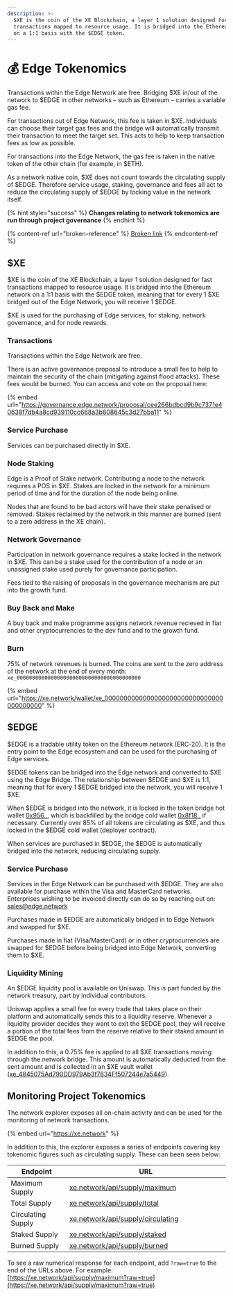 ```yaml
---
description: >-
  $XE is the coin of the XE Blockchain, a layer 1 solution designed for fast
  transactions mapped to resource usage. It is bridged into the Ethereum network
  on a 1:1 basis with the $EDGE token.
---
```


# 💰 Edge Tokenomics

Transactions within the Edge Network are free. Bridging $XE in/out of the network to $EDGE in other networks – such as Ethereum – carries a variable gas fee.

For transactions out of Edge Network, this fee is taken in $XE. Individuals can choose their target gas fees and the bridge will automatically transmit their transaction to meet the target set. This acts to help to keep transaction fees as low as possible.

For transactions into the Edge Network, the gas fee is taken in the native token of the other chain (for example, in $ETH).

As a network native coin, $XE does not count towards the circulating supply of $EDGE. Therefore service usage, staking, governance and fees all act to reduce the circulating supply of $EDGE by locking value in the network itself.

{% hint style="success" %}
**Changes relating to network tokenomics are run through project governance**
{% endhint %}

{% content-ref url="broken-reference" %}
[Broken link](broken-reference)
{% endcontent-ref %}

## $XE

$XE is the coin of the XE Blockchain, a layer 1 solution designed for fast transactions mapped to resource usage. It is bridged into the Ethereum network on a 1:1 basis with the $EDGE token, meaning that for every 1 $XE bridged out of the Edge Network, you will receive 1 $EDGE.

$XE is used for the purchasing of Edge services, for staking, network governance, and for node rewards.

### Transactions

Transactions within the Edge Network are free.

There is an active governance proposal to introduce a small fee to help to maintain the security of the chain (mitigating against flood attacks). These fees would be burned. You can access and vote on the proposal here:

{% embed url="https://governance.edge.network/proposal/cee266bdbcd9b9c7371e40638f7db4a8cd939110cc668a3b808645c3d27bba11" %}

### Service Purchase

Services can be purchased directly in $XE.

### Node Staking

Edge is a Proof of Stake network. Contributing a node to the network requires a POS in $XE. Stakes are locked in the network for a minimum period of time and for the duration of the node being online.

Nodes that are found to be bad actors will have their stake penalised or removed. Stakes reclaimed by the network in this manner are burned (sent to a zero address in the XE chain).

### Network Governance

Participation in network governance requires a stake locked in the network in $XE. This can be a stake used for the contribution of a node or an unassigned stake used purely for governance participation.

Fees tied to the raising of proposals in the governance mechanism are put into the growth fund.

### Buy Back and Make

A buy back and make programme assigns network revenue recieved in fiat and other cryptocurrencies to the dev fund and to the growth fund.

### Burn

75% of network revenues is burned. The coins are sent to the zero address of the network at the end of every month: `xe_0000000000000000000000000000000000000000`

{% embed url="https://xe.network/wallet/xe_0000000000000000000000000000000000000000" %}

## $EDGE

$EDGE is a tradable utility token on the Ethereum network (ERC-20). It is the entry point to the Edge ecosystem and can be used for the purchasing of Edge services.

$EDGE tokens can be bridged into the Edge network and converted to $XE using the Edge Bridge. The relationship between $EDGE and $XE is 1:1, meaning that for every 1 $EDGE bridged into the network, you will receive 1 $XE.

When $EDGE is bridged into the network, it is locked in the token bridge hot wallet [0x956..](https://etherscan.io/address/0x9560f507e34d375b6593d551bb2c10d48884c787), which is backfilled by the bridge cold wallet [0x8f18..](https://etherscan.io/address/0x8f1800a97844c542c04763aD7c126875032eF3D0) if necessary. Currently over 85% of all tokens are circulating as $XE, and thus locked in the $EDGE cold wallet (deployer contract).

When services are purchased in $EDGE, the $EDGE is automatically bridged into the network, reducing circulating supply.

### Service Purchase

Services in the Edge Network can be purchased with $EDGE. They are also available for purchase within the Visa and MasterCard networks. Enterprises wishing to be invoiced directly can do so by reaching out on: [sales@edge.network](mailto:%20sales@edge.network)

Purchases made in $EDGE are automatically bridged in to Edge Network and swapped for $XE.

Purchases made in fiat (Visa/MasterCard) or in other cryptocurrencies are swapped for $EDGE before being bridged into Edge Network, converting them to $XE.

### Liquidity Mining

An $EDGE liquidity pool is available on Uniswap. This is part funded by the network treasury, part by individual contributors.

Uniswap applies a small fee for every trade that takes place on their platform and automatically sends this to a liquidity reserve. Whenever a liquidity provider decides they want to exit the $EDGE pool, they will receive a portion of the total fees from the reserve relative to their staked amount in $EDGE the pool.

In addition to this, a 0.75% fee is applied to all $XE transactions moving through the network bridge. This amount is automatically deducted from the sent amount and is collected in an $XE vault wallet ([xe\_4845075Ad790DD979Ab3f7834Ff507244e7a5449](https://xe.network/wallet/xe\_4845075Ad790DD979Ab3f7834Ff507244e7a5449)).

## Monitoring Project Tokenomics

The network explorer exposes all on-chain activity and can be used for the monitoring of network transactions.

{% embed url="https://xe.network" %}

In addition to this, the explorer exposes a series of endpoints covering key tokenomic figures such as circulating supply. These can been seen below:

<table><thead><tr><th width="197.33333333333331">Endpoint</th><th width="560">URL</th></tr></thead><tbody><tr><td>Maximum Supply</td><td><a href="https://xe.network/api/supply/maximum">xe.network/api/supply/maximum</a></td></tr><tr><td>Total Supply</td><td><a href="https://xe.network/api/supply/total">xe.network/api/supply/total</a></td></tr><tr><td>Circulating Supply</td><td><a href="https://xe.network/api/supply/circulating">xe.network/api/supply/circulating</a></td></tr><tr><td>Staked Supply</td><td><a href="https://xe.network/api/supply/staked">xe.network/api/supply/staked</a></td></tr><tr><td>Burned Supply</td><td><a href="https://xe.network/api/supply/burned">xe.network/api/supply/burned</a></td></tr></tbody></table>

To see a raw numerical response for each endpoint, add `?raw=true` to the end of the URLs above. For example: [https://xe.network/api/supply/maximum?raw=true](https://xe.network/api/supply/maximum?raw=true)
